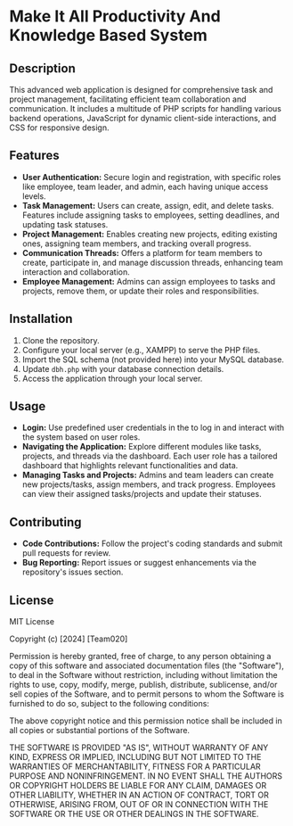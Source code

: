 
# Make It All Productivity And Knowledge Based System 

## Description

This advanced web application is designed for comprehensive task and project management, facilitating efficient team collaboration and communication. It includes a multitude of PHP scripts for handling various backend operations, JavaScript for dynamic client-side interactions, and CSS for responsive design.

## Features

- **User Authentication:** Secure login and registration, with specific roles like employee, team leader, and admin, each having unique access levels.
- **Task Management:** Users can create, assign, edit, and delete tasks. Features include assigning tasks to employees, setting deadlines, and updating task statuses.
- **Project Management:** Enables creating new projects, editing existing ones, assigning team members, and tracking overall progress.
- **Communication Threads:** Offers a platform for team members to create, participate in, and manage discussion threads, enhancing team interaction and collaboration.
- **Employee Management:** Admins can assign employees to tasks and projects, remove them, or update their roles and responsibilities.

## Installation

1. Clone the repository.
2. Configure your local server (e.g., XAMPP) to serve the PHP files.
3. Import the SQL schema (not provided here) into your MySQL database.
4. Update `dbh.php` with your database connection details.
5. Access the application through your local server.

## Usage

- **Login:** Use predefined user credentials in the  to log in and interact with the system based on user roles.
- **Navigating the Application:** Explore different modules like tasks, projects, and threads via the dashboard. Each user role has a tailored dashboard that highlights relevant functionalities and data.
- **Managing Tasks and Projects:** Admins and team leaders can create new projects/tasks, assign members, and track progress. Employees can view their assigned tasks/projects and update their statuses.

## Contributing

- **Code Contributions:** Follow the project's coding standards and submit pull requests for review.
- **Bug Reporting:** Report issues or suggest enhancements via the repository's issues section.

## License

MIT License

Copyright (c) [2024] [Team020]

Permission is hereby granted, free of charge, to any person obtaining a copy
of this software and associated documentation files (the "Software"), to deal
in the Software without restriction, including without limitation the rights
to use, copy, modify, merge, publish, distribute, sublicense, and/or sell
copies of the Software, and to permit persons to whom the Software is
furnished to do so, subject to the following conditions:

The above copyright notice and this permission notice shall be included in all
copies or substantial portions of the Software.

THE SOFTWARE IS PROVIDED "AS IS", WITHOUT WARRANTY OF ANY KIND, EXPRESS OR
IMPLIED, INCLUDING BUT NOT LIMITED TO THE WARRANTIES OF MERCHANTABILITY,
FITNESS FOR A PARTICULAR PURPOSE AND NONINFRINGEMENT. IN NO EVENT SHALL THE
AUTHORS OR COPYRIGHT HOLDERS BE LIABLE FOR ANY CLAIM, DAMAGES OR OTHER
LIABILITY, WHETHER IN AN ACTION OF CONTRACT, TORT OR OTHERWISE, ARISING FROM,
OUT OF OR IN CONNECTION WITH THE SOFTWARE OR THE USE OR OTHER DEALINGS IN THE
SOFTWARE.
